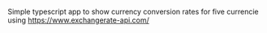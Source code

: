 Simple typescript app to show currency conversion rates for five currencie using https://www.exchangerate-api.com/
